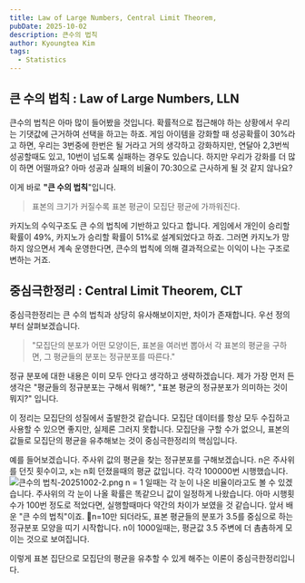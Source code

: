 ```yaml
---
title: Law of Large Numbers, Central Limit Theorem,
pubDate: 2025-10-02
description: 큰수의 법칙
author: Kyoungtea Kim
tags:
  - Statistics
---
```

## 큰 수의 법칙 : Law of Large Numbers, LLN

큰수의 법칙은 아마 많이 들어봤을 것입니다. 확률적으로 접근해야 하는 상황에서 우리는 기댓값에 근거하여 선택을 하고는 하죠. 게임 아이템을 강화할 때 성공확률이 30%라고 하면, 우리는 3번중에 한번은 될 거라고 거의 생각하고 강화하지만, 연달아 2,3번씩 성공할때도 있고, 10번이 넘도록 실패하는 경우도 있습니다. 하지만 우리가 강화를 더 많이 하면 어떨까요? 아마 성공과 실패의 비율이 70:30으로 근사하게 될 것 같지 않나요? 

이게 바로 **"큰 수의 법칙**"입니다.
> 표본의 크기가 커질수록 표본 평균이 모집단 평균에 가까워진다. 

카지노의 수익구조도 큰 수의 법칙에 기반하고 있다고 합니다. 게임에서 개인이 승리할 확률이 49%, 카지노가 승리할 확률이 51%로 설계되었다고 하죠. 그러면 카지노가 망하지 않으면서 계속 운영한다면, 큰수의 법칙에 의해 결과적으로는 이익이 나는 구조로 변하는 거죠.


## 중심극한정리 : Central Limit Theorem, CLT

중심극한정리는 큰 수의 법칙과 상당히 유사해보이지만, 차이가 존재합니다. 우선 정의부터 살펴보겠습니다.

> "모집단의 분포가 어떤 모양이든, 표본을 여러번 뽑아서 각 표본의 평균을 구하면, 그 평균들의 분포는 정규분포를 따른다."

정규 분포에 대한 내용은 이미 모두 안다고 생각하고 생략하겠습니다. 제가 가장 먼저 든 생각은 "평균들의 정규분포는 구해서 뭐해?", "표본 평균의 정규분포가 의미하는 것이 뭐지?" 입니다.

이 정리는 모집단의 성질에서 출발한것 같습니다. 모집단 데이터를 항상 모두 수집하고 사용할 수 있으면 좋지만, 실제론 그러지 못합니다. 모집단을 구할 수가 없으니, 표본의 값들로 모집단의 평균을 유추해보는 것이 중심극한정리의 핵심입니다. 

예를 들어보겠습니다. 주사위 값의 평균을 찾는 정규분포를 구해보겠습니다. n은 주사위를 던짓 횟수이고, x는 n회 던졌을때의 평균 값입니다. 각각 100000번 시행했습니다.
![큰수의 법칙-20251002-2.png](/images/blog/큰수의%20법칙-20251002-2.png)
n = 1 일때는 각 눈이 나온 비율이라고도 볼 수 있겠습니다. 주사위의 각 눈이 나올 확률은 똑같으니 값이 일정하게 나왔습니다. 아마 시행횟수가 100번 정도로 적었다면, 실행할때마다 약간의 차이가 보였을 것 같습니다. 앞서 배운 "큰 수의 법칙"이죠. n=10만 되더라도, 표본 평균들의 분포가 3.5를 중심으로 하는 정규분포 모양을 띠기 시작합니다. n이 1000일때는, 평균값 3.5 주변에 더 촘촘하게 모이는 것으로 보여집니다.

이렇게 표본 집단으로 모집단의 평균을 유추할 수 있게 해주는 이론이 중심극한정리입니다.